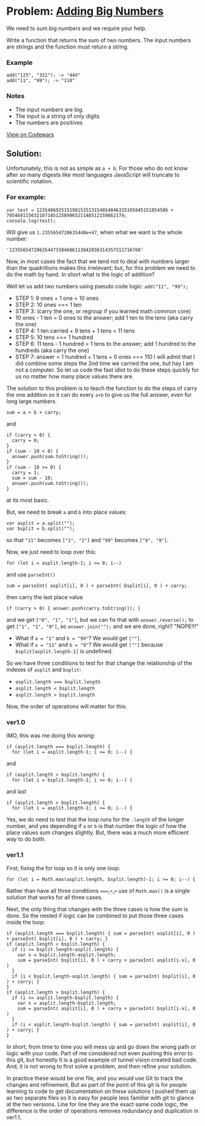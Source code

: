 # Problem: [Adding Big Numbers](https://www.codewars.com/kata/525f4206b73515bffb000b21)

We need to sum big numbers and we require your help.

Write a function that returns the sum of two numbers. The input numbers are strings and the function must return a string.

### Example
```
add("123", "321"); -> "444"
add("11", "99"); -> "110"
```
### Notes
* The input numbers are big.
* The input is a string of only digits
* The numbers are positives

[View on Codewars](https://www.codewars.com/kata/525f4206b73515bffb000b21)

## Solution:

Unfortunately, this is not as simple as ```a + b```. For those who do not know after so many digests like most languages JavaScript will truncate to scientific notation.

### For example:
```
var test = 123548692515198151513154854846315165845151854586 + 7854691156321871451258996521148512159862174;
console.log(test);
```
Will give us ```1.2355654720635448e+47```, when what we want is the whole number:
```
'123556547206354473384606113842836314357311716760'
```
Now, in most cases the fact that we tend not to deal with numbers larger than the quadrillions makes this irrelevant; but, for this problem we need to do the math by hand. In short what is the logic of addition?

Well let us add two numbers using pseudo code logic: ```add("11", "99");```
* STEP 1: 9 ones + 1 one = 10 ones
* STEP 2: 10 ones === 1 ten
* STEP 3: (carry the one, or regroup if you learned math common core)
* 10 ones - 1 ten = 0 ones to the answer; add 1 ten to the tens (aka carry the one)
* STEP 4: 1 ten carried + 9 tens + 1 tens = 11 tens
* STEP 5: 10 tens === 1 hundred
* STEP 6: 11 tens - 1 hundred = 1 tens to the answer; add 1 hundred to the hundreds (aka carry the one)
* STEP 7: answer = 1 hundred + 1 tens + 0 ones === 110
I will admit that I did combine some steps the 2nd time we carried the one, but hay I am not a computer. So let us code the fast idiot to do these steps quickly for us no matter how many place values there are.

The solution to this problem is to teach the function to do the steps of carry the one addition so it can do every ```a+b``` to give us the full answer, even for long large numbers.
```
sum = a + b + carry;
```
and
```
if (carry > 0) {
  carry = 0;
}
if (sum - 10 < 0) {
  answer.push(sum.toString());
}
if (sum - 10 >= 0) {
  carry = 1;
  sum = sum - 10;
  answer.push(sum.toString());
}
```
at its most basic.

But, we need to break ```a``` and ```b``` into place values:
```
var asplit = a.split("");
var bsplit = b.split("");
```
so that ```"11"``` becomes ```["1", "1"]``` and ```"99"``` becomes ```["9", "9"]```.

Now, we just need to loop over this:
```
for (let i = asplit.length-1; i >= 0; i--)
```
and use ```parseInt()```
```
sum = parseInt( asplit[i], 0 ) + parseInt( bsplit[i], 0 ) + carry;
```
then carry the last place value
```
if (carry > 0) { answer.push(carry.toString()); }
```
and we get ```["0", "1", "1"]```, but we can fix that with ```answer.reverse();``` to get ```["1", "1", "0"]```, so ```answer.join("");``` and we are done, right? "NOPE!!!"
* What if ```a = "1"``` and ```b = "99"```? We would get ```[""]```.
* What if ```a = "11"``` and ```b = "9"```? We would get ```[""]``` because ```bsplit[asplit.length-1]``` is undefined.

So we have three conditions to test for that change the relationship of the indexes of ```asplit``` and ```bsplit```:
* ```asplit.length === bsplit.length```
* ```asplit.length < bsplit.length```
* ```asplit.length > bsplit.length```

Now, the order of operations will matter for this:
### ver1.0
IMO, this was me doing this wrong:
```
if (asplit.length === bsplit.length) {
  for (let i = asplit.length-1; i >= 0; i--) {
```
and
```
if (asplit.length < bsplit.length) {
  for (let i = bsplit.length-1; i >= 0; i--) {
```
and last
```
if (asplit.length > bsplit.length) {
  for (let i = asplit.length-1; i >= 0; i--) {
```
Yes, we do need to test that the loop runs for the ```.length``` of the longer number, and yes depending if ```a``` or ```b``` is that number the logic of how the place values sum changes slightly. But, there was a much more efficient way to do both.

### ver1.1
First, fixing the for loop so it is only one loop:
```
for (let i = Math.max(asplit.length, bsplit.length)-1; i >= 0; i--) {
```
Rather than have all three conditions ```===```,```<```,```>``` use of ```Math.max()``` is a single solution that works for all three cases.

Next, the only thing that changes with the three cases is how the sum is done.
So the nested if logic can be combined to put those three cases inside the loop:
```
if (asplit.length === bsplit.length) { sum = parseInt( asplit[i], 0 ) + parseInt( bsplit[i], 0 ) + carry; }
if (asplit.length < bsplit.length) {
  if (i >= bsplit.length-asplit.length) {
    var x = bsplit.length-asplit.length;
    sum = parseInt( bsplit[i], 0 ) + carry + parseInt( asplit[i-x], 0 )
  }
  if (i < bsplit.length-asplit.length) { sum = parseInt( bsplit[i], 0 ) + carry; }
}
if (asplit.length > bsplit.length) {
  if (i >= asplit.length-bsplit.length) {
    var x = asplit.length-bsplit.length;
    sum = parseInt( asplit[i], 0 ) + carry + parseInt( bsplit[i-x], 0 )
  }
  if (i < asplit.length-bsplit.length) { sum = parseInt( asplit[i], 0 ) + carry; }
}
```

In short, from time to time you will mess up and go down the wrong path or logic with your code. Part of me considered not even pushing this error to this git, but honestly it is a good example of tunnel vision created bad code. And, it is not wrong to first solve a problem, and then refine your solution.

In practice these would be one file, and you would use Git to track the changes and refinement. But as part of the point of this git is for people learning to code to get documentation on these solutions I pushed them up as two separate files so it is easy for people less familiar with git to glance at the two versions. Line for line they are the exact same code logic, the difference is the order of operations removes redundancy and duplication in ver1.1.
